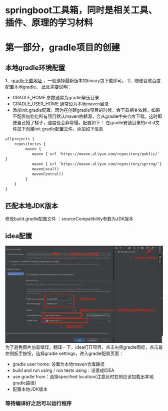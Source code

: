# springboot工具箱，同时是相关工具、插件、原理的学习材料

# 第一部分，gradle项目的创建
## 本地gradle环境配置
1、[gradle下载地址](https://gradle.org/releases/) ，一般选择最新版本的binary包下载即可。
2、随便谷歌百度配置本地gradle。
此处需要说明：
- GRADLE_HOME 参数通常为gradle解压目录
- GRADLE_USER_HOME 通常设为本地maven目录
- 添加init.gradle配置。因为在创建gradle项目的时候，会下载相关依赖，如果不配置初始化所有项目默认maven依赖源，会从gradle中央仓库下载。这时即便自己搭了梯子，速度也会非常慢。配置如下：
在gradle安装目录的init.d文件加下创建init.gradle配置文件，添加如下信息
```aidl
allprojects {
    repositories {
         maven {
            maven { url 'https://maven.aliyun.com/repository/public/' }
            maven { url 'https://maven.aliyun.com/repository/spring/'}
            mavenLocal()
            mavenCentral()
         }
    }
}
```

## 匹配本地JDK版本
修改build.gradle配置文件 ：sourceCompatibility参数为JDK版本

## idea配置
![img_2.png](img.png)
为了避免图片加载错误，翻译一下，idea打开项目，点击右侧gradle图标，点击最左侧扳手按钮，选择gradle settings，进入gradle配置页面：
- gradle user home: 设置为本地maven仓库路径
- build and run using / run tests using：设置成IDEA
- use gradle from：选择specified location(注意此时右侧应该加载出本地gradle路径)
- 配置本地JDK版本

### 等待编译好之后可以运行程序

